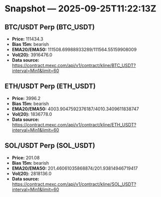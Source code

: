 # Snapshot — 2025-09-25T11:22:13Z

## BTC/USDT Perp (BTC_USDT)
- **Price:** 111434.3
- **Bias 15m:** bearish
- **EMA20/EMA50:** 111508.69988933289/111564.55159908009
- **Vol(20):** 3916476.0
- **Data source:** https://contract.mexc.com/api/v1/contract/kline/BTC_USDT?interval=Min1&limit=60

## ETH/USDT Perp (ETH_USDT)
- **Price:** 3996.2
- **Bias 15m:** bearish
- **EMA20/EMA50:** 4003.9047592376187/4010.3409611838747
- **Vol(20):** 1836778.0
- **Data source:** https://contract.mexc.com/api/v1/contract/kline/ETH_USDT?interval=Min1&limit=60

## SOL/USDT Perp (SOL_USDT)
- **Price:** 201.08
- **Bias 15m:** bearish
- **EMA20/EMA50:** 201.46061035868874/201.93814946719417
- **Vol(20):** 2818136.0
- **Data source:** https://contract.mexc.com/api/v1/contract/kline/SOL_USDT?interval=Min1&limit=60
